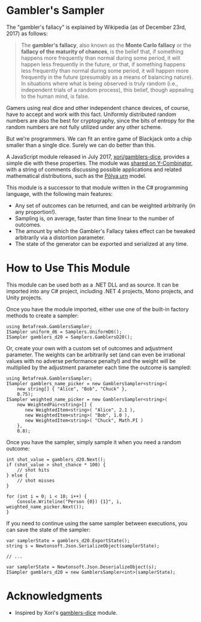 # Gambler's Sampler

The "gambler's fallacy" is explained by Wikipedia (as of December 23rd, 2017) as follows:

> The **gambler's fallacy**, also known as the **Monte Carlo fallacy** or the **fallacy of the maturity of chances**, is the belief that, if something happens more frequently than normal during some period, it will happen less frequently in the future, or that, if something happens less frequently than normal during some period, it will happen more frequently in the future (presumably as a means of balancing nature). In situations where what is being observed is truly random (i.e., independent trials of a random process), this belief, though appealing to the human mind, is false.

Gamers using real dice and other independent chance devices, of course, have to accept and work with this fact. 
Uniformly distributed random numbers are also the best for cryptography, 
since the bits of entropy for the random numbers are not fully utilized under any other scheme.

But we're programmers. We can fit an entire game of Blackjack onto a chip smaller than a single dice. 
Surely we can do better than this.

A JavaScript module released in July 2017, [xori/gamblers-dice](https://github.com/xori/gamblers-dice),
provides a simple die with these properties. 
The module was [shared on Y-Combinator](https://news.ycombinator.com/item?id=14805265), 
with a string of comments discussing possible applications and related mathematical distributions, 
such as the [Pólya urn](https://en.wikipedia.org/wiki/P%C3%B3lya_urn_model) model.

This module is a successor to that module written in the C# programming language, with the following main features:

- Any set of outcomes can be returned, and can be weighted arbitrarily (in any proportion!).
- Sampling is, on average, faster than time linear to the number of outcomes.
- The amount by which the Gambler's Fallacy takes effect can be tweaked arbitrarily via a distortion parameter.
- The state of the generator can be exported and serialized at any time.

# How to Use This Module

This module can be used both as a .NET DLL and as source. It can be imported into any C# project, 
including .NET 4 projects, Mono projects, and Unity projects.

Once you have the module imported, either use one of the built-in factory methods to create a sampler:
```
using Betafreak.GamblersSampler;
ISampler uniform_d6 = Samplers.UniformD6();
ISampler gamblers_d20 = Samplers.GamblersD20();
```

Or, create your own with a custom set of outcomes and adjustment parameter. 
The weights can be arbitrarily set (and can even be irrational values with no adverse performance penalty!) 
and the weight will be multiplied by the adjustment parameter each time the outcome is sampled:
```
using Betafreak.GamblersSampler;
ISampler gamblers_name_picker = new GamblersSampler<string>(
    new string[] { "Alice", "Bob", "Chuck" },
    0.75);
ISampler weighted_name_picker = new GamblersSampler<string>(
    new WeightedPair<string>[] {
       new WeightedItem<string>( "Alice", 2.1 ),
       new WeightedItem<string>( "Bob", 1.0 ),
       new WeightedItem<string>( "Chuck", Math.PI )
    },
    0.8);
```

Once you have the sampler, simply sample it when you need a random outcome:
```
int shot_value = gamblers_d20.Next();
if (shot_value > shot_chance * 100) {
    // shot hits
} else {
    // shot misses
}

for (int i = 0; i < 10; i++) {
    Console.Writeline("Person {0}) {1}", i, weighted_name_picker.Next());
}
```

If you need to continue using the same sampler between executions, you can save the state of the sampler:
```
var samplerState = gamblers_d20.ExportState();
string s = Newtonsoft.Json.SerializeObject(samplerState);

// ...

var samplerState = Newtonsoft.Json.DeserializeObject(s);
ISampler gamblers_d20 = new GamblersSampler<int>(samplerState);
```

# Acknowledgments

- Inspired by Xori's [gamblers-dice](https://github.com/xori/gamblers-dice) module.
